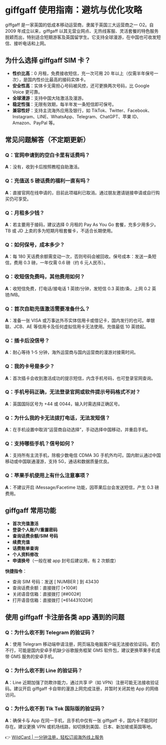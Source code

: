 # giffgaff 使用指南：避坑与优化攻略

giffgaff 是一家英国的低成本移动运营商，隶属于英国三大运营商之一 O2。自 2009 年成立以来，giffgaff 以其无营业网点、无热线客服、灵活套餐的特色服务脱颖而出，特别适合短期游客及英国留学生。它支持全球漫游，在中国也可收发短信、接听电话和上网。

## 为什么选择 giffgaff SIM 卡？

- **性价比高**：0 月租，免费接收短信，充一次可用 20 年以上（仅需半年保号一次），是国内性价比最高的接码实体卡。
- **安全性高**：实体卡无需担心号码被风控，还可更换两次号码，比 Google Voice 更可靠。
- **全球漫游**：支持中国大陆激活及漫游。
- **稳定性强**：无限有效期，每半年发一条短信即可保号。
- **兼容性好**：支持主流海外应用及银行，如 TikTok、Twitter、Facebook、Instagram、LINE、WhatsApp、Telegram、ChatGPT、苹果 ID、Amazon、PayPal 等。

## 常见问题解答（不定期更新）

### Q：官网申请到的空白卡里有话费吗？
**A**：没有，收到卡后按照教程自助激活。

### Q：充值送 5 磅话费的福利一直有吗？
**A**：直接官网在线申请的，目前此项福利已取消。通过朋友邀请链接申请或自行购买仍可享受。

### Q：月租多少钱？
**A**：若主要用于接码，建议选择 0 月租的 Pay As You Go 套餐，充多少用多少。TB 或 JD 上卖的多为短期月租套餐卡，不适合长期使用。

### Q：如何保号，成本多少？
**A**：每 180 天话费余额需变动一次，否则号码会被回收。保号成本：发送一条短信，费用 0.3 磅，一年仅需 0.6 磅（约 6 元人民币）。

### Q：收短信免费吗，其他费用如何？
**A**：收短信免费，打电话/接电话 1 英镑/分钟，发短信 0.3 英镑/条，上网 0.2 英镑/MB。

### Q：首次自助充值激活需要准备什么？
**A**：准备一张 VISA 或万事达外币实体信用卡或借记卡，国内发行的也可。单银联、JCB、AE 等信用卡及任何虚拟信用卡无法使用。充值最低 10 英镑起。

### Q：插卡后没信号？
**A**：耐心等待 1-5 分钟，海外运营商与国内运营商的漫游对接需时间。

### Q：我的卡号是多少？
**A**：首次插卡会收到激活成功的提示短信，内含手机号码，也可登录官网查询。

### Q：手机号码正确，无法登录官网或软件提示号码格式不对？
**A**：英国国际区号为 +44 或 0044，输入时需选择正确区号。

### Q：为什么我的卡无法拨打电话，无法发短信？
**A**：在手机设置中取消“运营商自动选择”，手动选择中国移动，并重启手机。

### Q：支持哪些手机？信号如何？
**A**：支持所有主流手机，除极少数电信 CDMA 3G 手机外均可。国内默认通过中国移动或中国联通漫游，支持 5G，通话和数据质量优良。

### Q：苹果手机使用上有什么注意事项？
**A**：不建议开启 iMessage/Facetime 功能，因苹果后台会发送短信，产生 0.3 磅费用。

## giffgaff 常用功能

- **首次充值激活**
- **登录个人账户/重置密码**
- **查询话费余额/SIM 号码**
- **续费充值**
- **话费账单查询**
- **个人资料修改**
- **申请换号**（一般在被 app 封号后建议用，有 2 次额度）

**快捷指令**：
- 查询 SIM 号码：发送 [ NUMBER ] 到 43430
- 查询话费余额：直接拨打 [*100#]
- 关闭语音信箱：直接拨打 [##002#]
- 打开语音信箱：直接拨打 [*614431020#]

## 使用 giffgaff 卡注册各类 app 遇到的问题

### Q：为什么收不到 Telegram 的验证码？
**A**：使用 Telegram 移动端申请注册，网页端及电脑客户端无法接收验证码。若仍不行，可能是国内安卓手机缺少谷歌服务框架 GMS 软件包，建议更换苹果手机或带 GMS 服务的安卓手机。

### Q：为什么收不到 Line 的验证码？
**A**：Line 近期加强了防欺诈能力，通过共享 IP（如 VPN）注册可能无法接收验证码。建议开启 giffgaff 卡自带的漫游上网完成注册，并暂时关闭其他 App 的网络访问。

### Q：为什么收不到 Tik Tok 国际版的验证码？
**A**：确保卡与 App 在同一手机，且手机中仅有一张 giffgaff 卡，国内卡不能同时存在。建议更换 VPN 或机场线路，如切换到美国、日本、新加坡或英国等地。

👉 [WildCard | 一分钟注册，轻松订阅海外线上服务](https://bbtdd.com/WildCard)